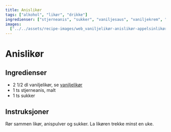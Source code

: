 ```yaml
---
title: Anislikør
tags: ["alkohol", "likør", "drikke"]
ingredienser: ["stjerneanis", "sukker", "vaniljesaus", "vaniljekrem", "sprit"]
images:
  ["../../assets/recipe-images/web_vaniljelikør-anislikør-appelsinlikør.jpg"]
---
```


# Anislikør

## Ingredienser

- 2 1/2 dl vaniljelikør, se [vaniljelikør](./vaniljelikør)
- 1 ts stjerneanis, malt
- 1 ts sukker

## Instruksjoner

Rør sammen likør, anispulver og sukker. La likøren trekke minst en uke.
